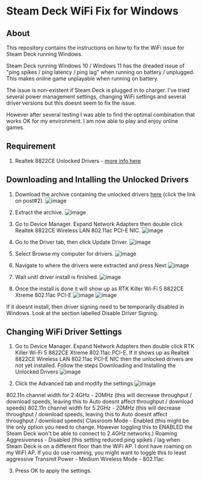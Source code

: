 # Steam Deck WiFi Fix for Windows

## About
This repository contains the instructions on how to fix the WiFi issue for Steam Deck running Windows.

Steam Deck running Windows 10 / Windows 11 has the dreaded issue of "ping spikes / ping latency / ping lag" when running on battery / unplugged. This makes online game unplayable when running on battery.

The issue is non-existent if Steam Deck is plugged in to charger. I've tried several power management settings, changing WiFi settings and several driver versions but this doesnt seem to fix the issue.

However after several testing I was able to find the optimal combination that works OK for my environment. I am now able to play and enjoy online games.


## Requirement
1. Realtek 8822CE Unlocked Drivers - [more info here](https://www.techpowerup.com/forums/threads/realtek-8822ce-modded-wireless-drivers-with-enabled-advanced-features.283920/)

## Downloading and Intalling the Unlocked Drivers
1. Download the archive containing the unlocked drivers [here](https://www.techpowerup.com/forums/threads/realtek-8822ce-modded-wireless-drivers-with-enabled-advanced-features.283920/) (click the link on post#2).
![image](https://user-images.githubusercontent.com/98122529/205451596-4e4d533d-6000-480a-abca-db3f0dccb8bb.png)

2. Extract the archive.
![image](https://user-images.githubusercontent.com/98122529/205451672-c5250ec8-00ad-4771-bb54-b6eadeda4700.png)

3. Go to Device Manager. Expand Network Adapters then double click Realtek 8822CE Wireless LAN 802.11ac PCI-E NIC.
![image](https://user-images.githubusercontent.com/98122529/205451702-42416cb4-ce91-46fd-84ff-7d2b6c1f3f29.png)

4. Go to the Driver tab, then click Update Driver.
![image](https://user-images.githubusercontent.com/98122529/205451753-10da05bf-162a-40d6-b553-3915770d7b13.png)

5. Select Browse my computer for drivers.
![image](https://user-images.githubusercontent.com/98122529/205451782-7966cc04-21ee-4aa6-baea-4cc3c412a8e7.png)

6. Navigate to where the drivers were extracted and press Next
![image](https://user-images.githubusercontent.com/98122529/205451810-16def79c-0fa3-42e5-b39f-db1001ed751d.png)

7. Wait unitl driver install is finished.
![image](https://user-images.githubusercontent.com/98122529/205451824-08e80f37-1266-42f3-ab78-f76d420b5eb7.png)

8. Once the install is done it will show up as RTK Killer Wi-Fi 5 8822CE Xtreme 802.11ac PCI-E
![image](https://user-images.githubusercontent.com/98122529/205451898-8096d0ca-b365-4238-b08f-9b0f05e89aba.png)
![image](https://user-images.githubusercontent.com/98122529/205451909-e57b9415-8068-44ca-b118-49cae914617f.png)

If it doesnt install, then driver signing need to be temporarily disabled in Windows. Look at the section labelled Disable Driver Signing.

## Changing WiFi Driver Settings
1. Go to Device Manager. Expand Network Adapters then double click RTK Killer Wi-Fi 5 8822CE Xtreme 802.11ac PCI-E. If it  shows up as Realtek 8822CE Wireless LAN 802.11ac PCI-E NIC then the unlocked drivers are not yet installed. Follow the steps Downloading and Installing the Unlocked Drivers
![image](https://user-images.githubusercontent.com/98122529/205452113-0802dca7-5f0a-44a8-8b71-7feebe68cc60.png)

2. Click the Advanced tab and modify the settings
![image](https://user-images.githubusercontent.com/98122529/205452280-d7138e6f-7c06-4104-b1f4-7cd581e6c805.png)

802.11n channel width for 2.4GHz - 20MHz (this will decrease throughput / download speeds, leaving this to Auto doesnt affect throughput / download speeds)
802.11n channel width for 5.2GHz - 20MHz (this will decrease throughput / download speeds, leaving this to Auto doesnt affect throughput / download speeds)
Classroom Mode - Enabled (this might be the only option you need to change. However toggling this to ENABLED the Steam Deck won't be able to connect to 2.4GHz networks.)
Roaming Aggresiveness - Disabled (this setting reduced ping spikes / lag when Steam Deck is on a different floor than the WiFi AP. I dont have roaming on my WiFI AP. If you do use roaming, you might want to toggle this to least aggressive
Transmit Power - Medium
Wireless Mode - 802.11ac

3. Press OK to apply the settings.



